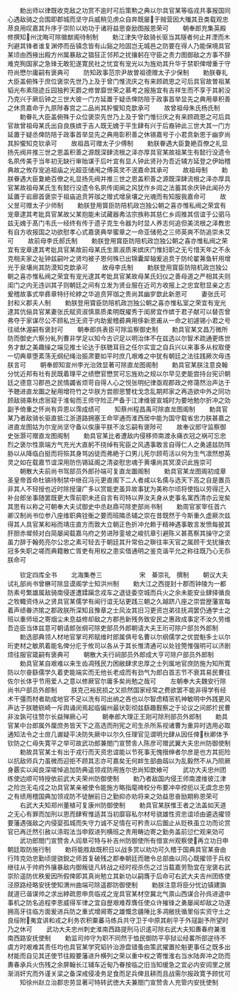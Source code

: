 <!-- { "loadSidebar": true } -->
　　勅出师以律既收克敌之功赏不逾时可后策勲之典以尔具官某等临戎共事报国同心遇敌骑之合围即郡城而坚守兵威稍见虏众自奔既屡于贼营因大殱其丑类载观忠荩良用叹嘉其升序于崇阶以劝功于诸将益思奋励图报恩荣可
　　朝奉郎充集英殿修撰知州沈晦可除徽猷阁待制制
　　勅江津失守敌骑长驱当其隧者何止井湮而木刋避其锋者谁复渊停而岳镇念皆有山谿之险固岂无城邑之防要在得人乃能保境具官某顷由西掖出殿方州属暴敌之猖狂正邻邦之扰攘躬在守臣之责力图御敌之方事不辞难克狥国家之急锋无敢犯遂寛民社之忧宜有宠光以为旌劝其升华于禁职俾增重于守符尚懋尔庸嗣有褒典可
　　防知政事范宗尹故曽祖德赠太子少保制
　　勅朕眷礼大臣盖俯殊于庶位褒崇先世乃上及于曾门惟流庆之有来顾疏恩之可后具官故曽祖某韬光布素隠迹丘园独矜天爵之修曽靡世荣之慕考之报施宜有吉祥生而不享于其躬没乃克兴于厥后钟之三世大彼一门方延置于疑丞俾防陪于政事首举显先之典用章积善之休贲嘉命于九原陟春宫之二品尚其肸蠁知克歆承可
　　故曾祖母朱氏杨氏制
　　勅眷礼大臣盖俯殊于众位褒崇先世乃上及于曾门惟衍庆之有来顾疏恩之可后具官故曾祖母某氏出自良族嫔于吉人既无媿于平生肆有兴于后裔钟此三世大其一门方延置于疑丞俾防陪于政事首举显先之典用彰积善之休锡嘉号于小君贲新恩于幽穸尚其肸蠁知克钦承可
　　故祖昌可赠太子少傅制
　　勅朕眷遇大臣夐絶百僚之礼显扬先阀并推三世之恩盖积善之源既深肆流根之泽亦厚具官某故祖某生有懿行没遗令名夙传美于当年初无缺行审贻谋于后叶宜有显人钟此贤孙为吾近辅方延登之伊始稽典故之攸存宠追祖庙之光超亚储闱之傅英灵不泯嘉命其承可
　　故祖母制
　　勅朕眷遇大臣夐絶百僚之礼显扬先阀并推三世之恩盖积善之源既深肆流根之泽亦厚具官某故祖母某氏生有懿行没遗令名夙传闺阃之风犹作乡闾之法蓄其余庆钟此闻孙方延置于岩廊首褒崇于祖庙追贲笄珈之赠式增泉壤之光魂而有知服我嘉命可
　　故父昱可赠太子少师制
　　勅朕登用寳臣防陪机政岂独公朝之喜亦惟私阀之荣宜有宠章逮其考妣具官某故父某抱能未试藏器弗沽宗族称其慈仁乡闾推其信谊于公驷马兹无媿于髙门韦氏一经终有传于遗子克生令器为时显人养志何追但美流根之泽教忠有自方收报国之功欲慰孝心式嘉褒典举蜜章之一命亚储苑之三师英爽不防追崇未艾可
　　故前母李氏郝氏制
　　勅朕登用寳臣防陪机政岂独公朝之喜亦惟私阀之荣宜有宠章逮其考妣具官某故前母某氏生禀淑质来嫔庆门惟妇职之无亏惜天年之不永克相夫家之祉钟兹嗣叶之贤均被子恩何殊已出锦囊犀轴爰追贲于防纶翟茀鱼轩用增光于泉壤尚其防漠知克歆承可
　　故母李氏制
　　勅朕登用寳臣防陪机政岂独公朝之喜亦惟私阀之荣宜有宠光逮其考妣具官某故母某氏妇仪之善母道之严相其夫则闺门之内无违训其子则朝廷之间有立发为贤业服在近司方收报上之忠宜慰显亲之志爰稽故事式举彞章特纡纶綍之华追贲笄珈之贵尚其幽穸歆此新恩可
　　妻张氏可封和义郡夫人制
　　勅朕登用寳臣防陪机政岂独公朝之喜亦惟私室之荣宜有宠光逮其伉俪具官某妻张氏赋资淑慎禀质柔明既擢秀于闺房宜作嫔于君子献可以替否曾弗夺于家谋尽公不顾私岂无资于内助爰稽彛典用侈新恩甫从一命之初遽锡小君之号往祗休渥嗣有褒封可
　　朝奉郎呉表臣可除监察御史制
　　勅具官某文昌万微所防而御史六察分糺列曹非学足以知今古识足以明治体不在兹选以尔智术疏通更练世务才猷之美趣操之端见推士论达于朕聴耳目之任尔实宜之自兵兴以来事多从权取便一切典章堕紊荡无纲纪绳治振肃要如平时庶几艰难之中犹有朝廷之法往践厥次毋违朕言可
　　朝奉郎知宣州李光治效显著可除直龙图阁制
　　勅具官某朕注意良翰分忧近邦有社有民既着理平之绩懋官懋赏可忘旌劝之规以尔早见吏能尝持台宪识朝廷之德意习郡邑之民情蠲省烦苛自得人心之悦张明纪律亟观郡政之修蔼然治声达于予聴进直龙圗之秘用增符竹之华朕方尝胆思讐枕戈念乱期邦家之再造欲中外之同功顾敌骑乘秋虑宻窥于淮甸而王师守险正严备于江津维彼宣城时为要地勉尔折冲之効副予倚重之怀尚有异恩以霈成绩可
　　知蔡州程昌禹可除直龙图阁制
　　勅具官某乃者敌骑长驱直抵江浙道路拥塞王命罕通而淮西居中能为国守载省忠力朕甚嘉之进直龙图姑为尔宠尚坚守备以俟康平朕不汝忘嗣有褒陟可
　　故奉议郎守监察御史张灏可赠直龙图阁制
　　勅具官某比者遭敌内侵移师南渡永痛衣冠之祸可忘忠烈之褒尔性禀端方气充光大直躬不挠绰有宪臣之风遇事敢言自得仁人之勇遽兹防阵胁以从降临白挺而将殒其身骂凶徒而弗絶于口男儿死尔顾苟活以何为生气凛然想英灵之如在载嘉节谊深用防伤锡延阁之清姿慰忠魂于黄壤尚其冥漠识此旌崇可
　　朝散大夫前尚书驾部员外郎孙端可复直龙圗阁制
　　勅具官某龙图阁初成章圣皇帝首命杜镐待制禁中继召冯元更直阁下二人者咸以名儒与选天下高之自是置员非其人不轻授也近时除授寖广多以赏能吏虽异故事犹为美称尔顷将使指以劳得迁入补台郎坐事随罢既更大霈前职未还自言有司特以畀汝夫身从吏事名寓西清亦云宠矣其思有以称之可朝奉大夫试御史中丞赵鼎可除吏部尚书制
　　勅周官冡宰任首六卿汉制尚书位参八座维职典铨衡之要而班隣丞辅之崇在昔既然于今斯重久虚厥次兹得其人具官某和裕而靖庄直方而敦大立朝正色折冲允赖于精神遇事敢言发愤每披其肝胆赤墀频对白简屡闻载嘉乌府之劳进陟銮坡之峻抗章引避陈义甚髙察其操守之坚虽力辞于翰苑亮尔公忠之素可轻去于朝廷其升常伯之聨往率天官之属顾干戈扰攘衣冠多失职之嗟而典籍散亡胥吏有用权之患实借通明之鉴克谐平允之称往既乃心无忝朕命可


　　钦定四库全书
　　北海集巻三　　　　　　宋　綦崇礼　撰制
　　朝议大夫试礼部尚书曾楙可除显谟阁学士知洪州制
　　勅大江之西提封十郡而钟陵为一都防素号繁雄属敌骑南侵遂遭蹂躏念戎车之退徒委空城而兵火之余未能安业肆择循良之牧輙资侍从之贤具官某儒学有闻行谊无玷更践三朝之久越跻八座之崇尝歴藩宣每着声绩眷济隂之郡政朕所深知且豫章之士风汝其旧习更资岂弟往抚凋罢仍通学士之班以重师垣之寄烟尘未息益修却敌之方郡邑新残务致安民之惠政成事定不汝久劳维吾迩臣当体兹意可朝请郎张纲可除吏部员外郎朝请大夫王珩可除户部贠外郎制
　　勅选部典领人材地官掌司邦赋维时郎属俱号名曹以尔纲儒学之优尝魁多士以尔珩吏材之敏夙着能名俾分庀于攸司以各从于其长惟清通可以处铨筦惟强明可以济剧烦往服官箴嗣有褒典可
　　朝散大夫行祠部员外郎成大亨可除户部员外郎制
　　勅具官某自艰难以来生齿凋残民力困敝肆求忠厚之士列属地官庶防施为知所寛防以尔奋繇儒学久着吏能端实而无他长老成而有劲气为郎白首志节不衰其易民曹往佐尔长体乎节用爱人之意以修厥官尔庸多矣尚勉之哉可
　　左朝奉大夫魏安行除尚书户部员外郎制
　　朕克己裕民损之又损然国家经常之费欲罢不能非得学有经术干彊而材者助成地官不足以洗有司出纳之吝也以尔智虑精宻机神敏明中外践更风声达于朕聴嵚崎一斥舆诵闵焉起临偏州最状彰彻兹繇趣觐察之于论议之间郎扵民曹非汝孰可往赞尔长益殚厥心可
　　朝奉郎大理正王刚可除刑部员外郎制
　　勅具官某中台郎属外厘庶务皆天下之高选而刑宪之司生杀所系视诸曹为重异时选用必取通知法令之士庻几谳疑平决防失厥中以尔久任理官见谓明允肆从因任俾秋卿体予钦防之仁毋失寛平之举可故武功郎兼閤门宣赞舎人陈彦可赠武翼大夫忠州防御使制
　　勅故具官某士有出于戎行而天资忠谊能以节死事无愧搢绅者尔彦是也方其扼险以抗敌师兵力虽微而迎拒不顾其志亦可嘉矣无何衅生部曲刼以为乱毅然不从乃陨厥身覈实以闻良深嗟悼追加防典遥领戎防用旌尔忠尚知歆飨可
　　武功大夫忠州团练使边顺可特授依前武大夫荣州防御使制
　　勅乃者敌国内侵王师南渡维彼江津之险岂无屯戍之功具官某亲被使令能施方略指麾禆校分布要冲卒控扼以无虞念忠劳之有绩用稽国典加领戎防不徒酬前日之勤抑亦劝将来之効益思奋励期称恩荣可
　　右武大夫知郑州董植可复康州防御使制
　　勅具官某朕惟王者之法盖如天道之无心有罪而加刑以恩而肆宥惟适其当初靡容私尔材号骁雄性资忠谊顷由遴选擢领要藩遇强敌之内侵婴孤城而失守力诚不足情在可矜责以后圗止从贬秩虽立功而论赏官已再迁然引赦以涤瑕法当申叙进列横班之贵用畴边寄之勤务盖前愆伫观来効可
　　武功郎閤门宣赞舎人阎臯可特与补吉州防御使所有借宣州观察使再立功日申朝廷取防施行制
　　勅将能胜敌既积日以战多赏以劝功可久稽于国典具官某奋由行阵克効忠勤顷提骁鋭之师首复破残之郡奉朝廷而聴令总部曲以同心既擢领于兵权继往从于帅府外攘暴敌内御叛徒凡转战之经时视杀伤之过当载嘉劳勚宜在宠褒右武崇阶遥防优秩爰因所假俾即其真尚勉立其新功以嗣膺于后命可右武大夫吉州团练使泾原路经略安抚使知渭州曲端可除遥郡防御使制
　　勅朕注意将臣分忧边镇建旟就道已谐谋帅之求出綍疏恩申贲临戎之宠具官某材空冀北气禀山西谋合孙呉进退中事机之防名追程李恩威得军律之宜自歴艰难荐膺任使众许摧锋之勇屡闻却敌之功遂拥高牙往临方面爰进兵防之重式增阃寄之雄慨念疆陲比多凋敝抚循里俗实资守土之良绥附夷宜讲和戎之利务农积粟蕃马练兵共守卫于中原其削平于外冦副予所望时乃之休可
　　武功大夫忠州刺史淮南西路提刑马识逺可除右武大夫知夀春府兼淮南西路安抚使制
　　勅监司帅守为职不同然于恤民御防平亭狱讼经畧所部逆待不虞方时艰难其责任均也具官某学究韬钤治游盘错蚤由策武擢置抡魁更事任之既多出材能而自见其还使节往殿要藩进升横列之荣以重中权之寄惟淮右当水陆奔冲之防而夀春承兵火伤残之余屏翰长江辅车近甸乃眷按临之旧当知缓急之宜必内安闾里之居渐消奸宄而外谨关梁之备深戒侵凌务足食而足兵俾且耕而且战需尔报政寛予顾忧可
　　知徐州赵立治郡忠劳显著可特转武徳大夫兼閤门宣赞舎人充管内安抚使制
